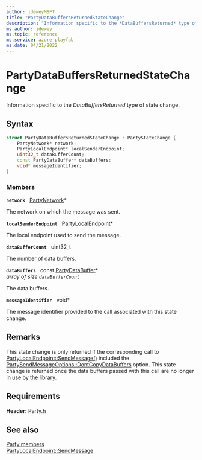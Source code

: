 ```yaml
---
author: jdeweyMSFT
title: "PartyDataBuffersReturnedStateChange"
description: "Information specific to the *DataBuffersReturned* type of state change."
ms.author: jdewey
ms.topic: reference
ms.service: azure-playfab
ms.date: 04/21/2022
---
```


# PartyDataBuffersReturnedStateChange  

Information specific to the *DataBuffersReturned* type of state change.  

## Syntax  
  
```cpp
struct PartyDataBuffersReturnedStateChange : PartyStateChange {  
    PartyNetwork* network;  
    PartyLocalEndpoint* localSenderEndpoint;  
    uint32_t dataBufferCount;  
    const PartyDataBuffer* dataBuffers;  
    void* messageIdentifier;  
}  
```
  
### Members  
  
**`network`** &nbsp; [PartyNetwork](../classes/PartyNetwork/partynetwork.md)*  
  
The network on which the message was sent.
  
**`localSenderEndpoint`** &nbsp; [PartyLocalEndpoint](../classes/PartyLocalEndpoint/partylocalendpoint.md)*  
  
The local endpoint used to send the message.
  
**`dataBufferCount`** &nbsp; uint32_t  
  
The number of data buffers.
  
**`dataBuffers`** &nbsp; const [PartyDataBuffer](partydatabuffer.md)*  
*array of size `dataBufferCount`*  
  
The data buffers.
  
**`messageIdentifier`** &nbsp; void*  
  
The message identifier provided to the call associated with this state change.
  
## Remarks  
  
This state change is only returned if the corresponding call to [PartyLocalEndpoint::SendMessage()](../classes/PartyLocalEndpoint/methods/partylocalendpoint_sendmessage.md) included the [PartySendMessageOptions::DontCopyDataBuffers](../enums/partysendmessageoptions.md) option. This state change is returned once the data buffers passed with this call are no longer in use by the library.
  
## Requirements  
  
**Header:** Party.h
  
## See also  
[Party members](../party_members.md)  
[PartyLocalEndpoint::SendMessage](../classes/PartyLocalEndpoint/methods/partylocalendpoint_sendmessage.md)
  
  
